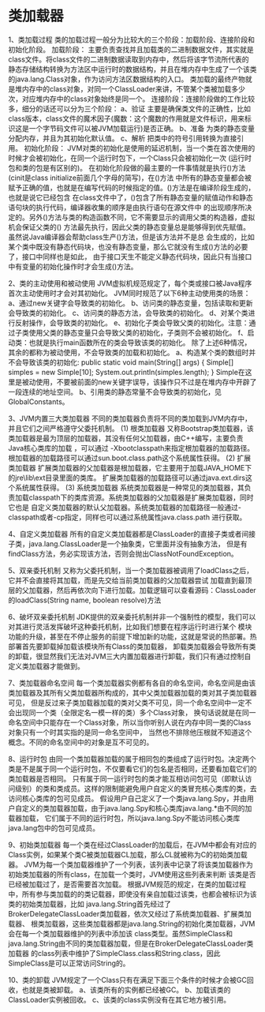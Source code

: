 # 类加载器

1、类加载过程
   类的加载过程一般分为比较大的三个阶段：加载阶段、连接阶段和初始化阶段。
   加载阶段：
   主要负责查找并且加载类的二进制数据文件，其实就是class文件。将class文件的二进制数据读取到内存中，然后将该字节流所代表的
静态存储结构转换为方法区中运行时的数据结构，并且在堆内存中生成了一个该类的java.lang.Class对象，作为访问方法区数据结构的入口。
类加载的最终产物就是堆内存中的class对象，对同一个ClassLoader来讲，不管某个类被加载多少次，对应堆内存中的class对象始终是同一个。
   连接阶段：连接阶段做的工作比较多，细分的话还可以分为三个阶段：
   a、验证
      主要是确保类文件的正确性，比如class版本，class文件的魔术因子(魔数：这个魔数的作用就是文件标识，用来标识这是一个字节码文件可以被JVM加载运行)是否正确。
   b、准备
      为类的静态变量分配内存，并且为其初始化默认值。
   c、解析
      把类中的符号引用转换为直接引用。
   初始化阶段：
   JVM对类的初始化是使用的延迟机制，当一个类在首次使用的时候才会被初始化，在同一个运行时包下，一个Class只会被初始化一次
(运行时包和类的包是有区别的)。
   在初始化阶段做的最主要的一件事情就是执行<cinit>()方法(cinit是class initialize前面几个字母的简写)，在<cinit>()方法
中所有的静态变量都会被赋予正确的值，也就是在编写代码的时候指定的值。<cinit>()方法是在编译阶段生成的，也就是说它已经包含
在class文件中了，<cinit>()包含了所有静态变量的赋值动作和静态语句块的执行代码，编译器收集的顺序是由执行语句在源文件中
的出现顺序所决定的。另外<cinit>()方法与类的构造函数不同，它不需要显示的调用父类的构造器，虚拟机会保证父类的<cinit>()
方法最先执行，因此父类的静态变量总是能够得到优先赋值。虽然说Java编译器会帮助class生产<cinit>()方法，但是该方法并不是总
会生成的，比如某个类中既没有静态代码块，也没有静态变量，那么它就没有生成<cinit>()方法的必要了，接口中同样也是如此，
由于接口天生不能定义静态代码块，因此只有当接口中有变量的初始化操作时才会生成<cinit>()方法。

2、类的主动使用和被动使用
   JVM虚拟机规范规定了，每个类或接口被Java程序首次主动使用时才会对其初始化。
   JVM同时规范了以下6种主动使用类的场景：
   a、通过new关键字会导致类的初始化。
   b、访问类的静态变量，包括读取和更新会导致类的初始化。
   c、访问类的静态方法，会导致类的初始化。
   d、对某个类进行反射操作，会导致类的初始化。
   e、初始化子类会导致父类的初始化。注意：通过子类使用父类的静态变量只会导致父类的初始化，子类则不会被初始化。
   f、启动类：也就是执行main函数所在的类会导致该类的初始化。
   除了上述6种情况，其余的都称为被动使用，不会导致类的加载和初始化。
   a、构造某个类的数组时并不会导致该类的初始化:
   public static void main(String[] args) {
           Simple[] simples = new Simple[10];
           System.out.println(simples.length);
   }
   Simple在这里是被动使用，不要被前面的new关键字误导，该操作只不过是在堆内存中开辟了一段连续的地址空间。
   b、引用类的静态常量不会导致类的初始化，见GlobalConstants。
  
3、JVM内置三大类加载器
   不同的类加载器负责将不同的类加载到JVM内存中，并且它们之间严格遵守父委托机制。
   (1) 根类加载器
   又称Bootstrap类加载器，该类加载器是最为顶层的加载器，其没有任何父加载器，由C++编写，主要负责Java核心类库的加载 ，可以通过
-Xbootclasspath来指定根加载器的加载路径。根加载器的加载路径可以通过sun.boot.class.path这个系统属性获得。
   (2) 扩展类加载器
   扩展类加载器的父加载器是根加载器，它主要用于加载JAVA_HOME下的jre\lib\ext目录里面的类库。
扩展类加载器的加载路径可以通过java.ext.dirs这个系统属性获得。
   (3) 系统类加载器
   系统类加载器是一种常见的类加载器，其负责加载classpath下的类库资源。系统类加载器的父加载器是扩展类加载器，同时它也是
自定义类加载器的默认父加载器。系统类加载器的加载路径一般通过-classpath或者-cp指定，同样也可以通过系统属性java.class.path
进行获取。

4、自定义类加载器
   所有的自定义类加载器都是ClassLoader的直接子类或者间接子类，java.lang.ClassLoader是一个抽象类，它里面并没有抽象方法，
但是有findClass方法，务必实现该方法，否则会抛出ClassNotFoundException。

5、双亲委托机制
   又称为父委托机制，当一个类加载器被调用了loadClass之后，它并不会直接将其加载，而是先交给当前类加载器的父加载器尝试
加载直到最顶层的父加载器，然后再依次向下进行加载。加载逻辑可以查看源码：ClassLoader的loadClass(String name, boolean resolve)方法

6、破坏双亲委托机制
   JDK提供的双亲委托机制并非一个强制性的模型，我们可以对其进行灵活发挥破坏这种委托机制，比如我们想要在程序运行时进行某个
模块功能的升级，甚至在不停止服务的前提下增加新的功能，这就是常说的热部署。热部署首先要卸载掉加载该模块所有Class的类加载器，
卸载类加载器会导致所有类的卸载，很显然我们无法对JVM三大内置加载器进行卸载，我们只有通过控制自定义类加载器才能做到。

7、类加载器命名空间
   每一个类加载器实例都有各自的命名空间，命名空间是由该类加载器及其所有父类加载器所构成的，其中父类加载器加载的类对其子类加载器可见，
但是反过来子类加载器加载的类对父类不可见，同一个命名空间中一定不会出现同一个类（全限定名一模一样的类）多个Class对象，
换句话说就是在同一命名空间中只能存在一个Class对象，所以当你听别人说在内存中同一类的Class对象只有一个时其实指的是同一命名空间中，
当然也不排除他压根就不知道这个概念。不同的命名空间中的对象是互不可见的。

8、运行时包
   由同一个类加载器加载的属于相同包的类组成了运行时包。决定两个类是不是属于同一个运行时包，不仅要看它们的包名是否相同，还要看加载它们的类加载器是否相同。
只有属于同一运行时包的类才能互相访问包可见（即默认访问级别）的类和类成员。这样的限制能避免用户自定义的类冒充核心类库的类，去访问核心类库的包可见成员。
   假设用户自己定义了一个类java.lang.Spy，并由用户自定义的类加载器加载，由于java.lang.Spy和核心类库java.lang.*由不同的加载器加载，
它们属于不同的运行时包，所以java.lang.Spy不能访问核心类库java.lang包中的包可见成员。

9、初始类加载器
   每一个类在经过ClassLoader的加载后，在JVM中都会有对应的Class实例，如果某个类C被类加载器CL加载，那么CL就被称为C的初始类加载器。
JVM为每一个类加载器维护了一个列表，该列表中记录了将该类加载器作为初始类加载器的所有class，在加载一个类时，JVM使用这些列表来判断
该类是否已经被加载过了，是否需要首次加载。
   根据JVM规范的规定，在类的加载过程中，所有参与类加载的的类记载器，即使没有亲自加载过该类，也都会被标识为该类的初始类加载器，比如
java.lang.String首先经过了BrokerDelegateClassLoader类加载器，依次又经过了系统类加载器、扩展类加载器、
根类加载器，这些类加载器都是java.lang.String的初始化类加载器，JVM会在每一个类加载器维护的列表中添加该
class类型。虽然SimpleClass和java.lang.String由不同的类加载器加载，但是在BrokerDelegateClassLoader类加载器
的class列表中维护了SimpleClass.class和String.class，因此SimpleClass是可以正常访问String的。

10、类的卸载
    JVM规定了一个Class只有在满足下面三个条件的时候才会被GC回收，也就是类被卸载。
    a、该类所有的实例都已经被GC。
    b、加载该类的ClassLoader实例被回收。
    c、该类的class实例没有在其它地方被引用。